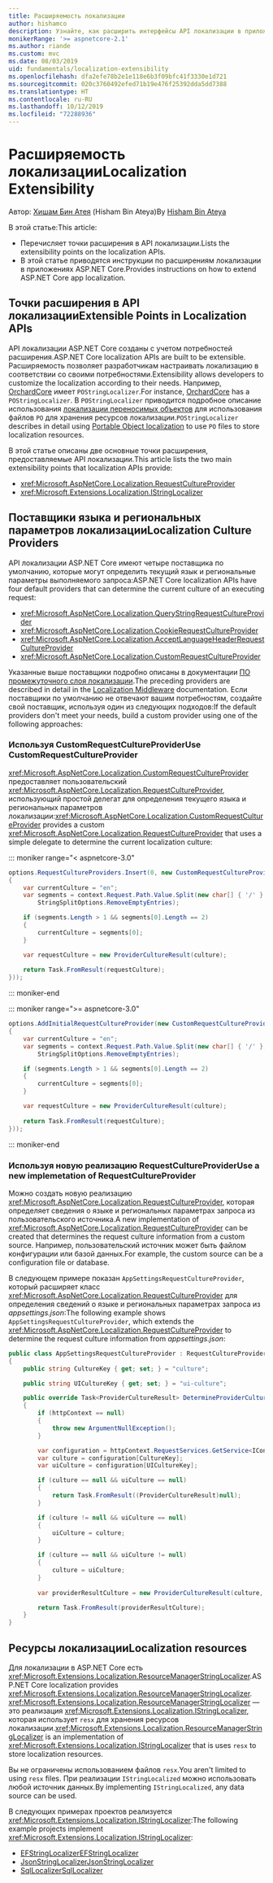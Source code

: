 ```yaml
---
title: Расширяемость локализации
author: hishamco
description: Узнайте, как расширить интерфейсы API локализации в приложениях ASP.NET Core.
monikerRange: '>= aspnetcore-2.1'
ms.author: riande
ms.custom: mvc
ms.date: 08/03/2019
uid: fundamentals/localization-extensibility
ms.openlocfilehash: dfa2efe78b2e1e118e6b3f09bfc41f3330e1d721
ms.sourcegitcommit: 020c3760492efed71b19e476f25392dda5dd7388
ms.translationtype: HT
ms.contentlocale: ru-RU
ms.lasthandoff: 10/12/2019
ms.locfileid: "72288936"
---
```

# <a name="localization-extensibility"></a><span data-ttu-id="d898a-103">Расширяемость локализации</span><span class="sxs-lookup"><span data-stu-id="d898a-103">Localization Extensibility</span></span>

<span data-ttu-id="d898a-104">Автор: [Хишам Бин Атея](https://github.com/hishamco) (Hisham Bin Ateya)</span><span class="sxs-lookup"><span data-stu-id="d898a-104">By [Hisham Bin Ateya](https://github.com/hishamco)</span></span>

<span data-ttu-id="d898a-105">В этой статье:</span><span class="sxs-lookup"><span data-stu-id="d898a-105">This article:</span></span>

* <span data-ttu-id="d898a-106">Перечисляет точки расширения в API локализации.</span><span class="sxs-lookup"><span data-stu-id="d898a-106">Lists the extensibility points on the localization APIs.</span></span>
* <span data-ttu-id="d898a-107">В этой статье приводятся инструкции по расширениям локализации в приложениях ASP.NET Core.</span><span class="sxs-lookup"><span data-stu-id="d898a-107">Provides instructions on how to extend ASP.NET Core app localization.</span></span>

## <a name="extensible-points-in-localization-apis"></a><span data-ttu-id="d898a-108">Точки расширения в API локализации</span><span class="sxs-lookup"><span data-stu-id="d898a-108">Extensible Points in Localization APIs</span></span>

<span data-ttu-id="d898a-109">API локализации ASP.NET Core созданы с учетом потребностей расширения.</span><span class="sxs-lookup"><span data-stu-id="d898a-109">ASP.NET Core localization APIs are built to be extensible.</span></span> <span data-ttu-id="d898a-110">Расширяемость позволяет разработчикам настраивать локализацию в соответствии со своими потребностями.</span><span class="sxs-lookup"><span data-stu-id="d898a-110">Extensibility allows developers to customize the localization according to their needs.</span></span> <span data-ttu-id="d898a-111">Например, [OrchardCore](https://github.com/orchardCMS/OrchardCore/) имеет `POStringLocalizer`.</span><span class="sxs-lookup"><span data-stu-id="d898a-111">For instance, [OrchardCore](https://github.com/orchardCMS/OrchardCore/) has a `POStringLocalizer`.</span></span> <span data-ttu-id="d898a-112">В `POStringLocalizer` приводится подробное описание использования [локализации переносимых объектов](xref:fundamentals/portable-object-localization) для использования файлов `PO` для хранения ресурсов локализации.</span><span class="sxs-lookup"><span data-stu-id="d898a-112">`POStringLocalizer` describes in detail using [Portable Object localization](xref:fundamentals/portable-object-localization) to use `PO` files to store localization resources.</span></span>

<span data-ttu-id="d898a-113">В этой статье описаны две основные точки расширения, предоставляемые API локализации.</span><span class="sxs-lookup"><span data-stu-id="d898a-113">This article lists the two main extensibility points that localization APIs provide:</span></span> 

* <xref:Microsoft.AspNetCore.Localization.RequestCultureProvider>
* <xref:Microsoft.Extensions.Localization.IStringLocalizer>

## <a name="localization-culture-providers"></a><span data-ttu-id="d898a-114">Поставщики языка и региональных параметров локализации</span><span class="sxs-lookup"><span data-stu-id="d898a-114">Localization Culture Providers</span></span>

<span data-ttu-id="d898a-115">API локализации ASP.NET Core имеют четыре поставщика по умолчанию, которые могут определить текущий язык и региональные параметры выполняемого запроса:</span><span class="sxs-lookup"><span data-stu-id="d898a-115">ASP.NET Core localization APIs have four default providers that can determine the current culture of an executing request:</span></span>

* <xref:Microsoft.AspNetCore.Localization.QueryStringRequestCultureProvider>
* <xref:Microsoft.AspNetCore.Localization.CookieRequestCultureProvider>
* <xref:Microsoft.AspNetCore.Localization.AcceptLanguageHeaderRequestCultureProvider>
* <xref:Microsoft.AspNetCore.Localization.CustomRequestCultureProvider>

<span data-ttu-id="d898a-116">Указанные выше поставщики подробно описаны в документации [ПО промежуточного слоя локализации](xref:fundamentals/localization).</span><span class="sxs-lookup"><span data-stu-id="d898a-116">The preceding providers are described in detail in the [Localization Middleware](xref:fundamentals/localization) documentation.</span></span> <span data-ttu-id="d898a-117">Если поставщики по умолчанию не отвечают вашим потребностям, создайте свой поставщик, используя один из следующих подходов:</span><span class="sxs-lookup"><span data-stu-id="d898a-117">If the default providers don't meet your needs, build a custom provider using one of the following approaches:</span></span>

### <a name="use-customrequestcultureprovider"></a><span data-ttu-id="d898a-118">Используя CustomRequestCultureProvider</span><span class="sxs-lookup"><span data-stu-id="d898a-118">Use CustomRequestCultureProvider</span></span>

<span data-ttu-id="d898a-119"><xref:Microsoft.AspNetCore.Localization.CustomRequestCultureProvider> предоставляет пользовательский <xref:Microsoft.AspNetCore.Localization.RequestCultureProvider>, использующий простой делегат для определения текущего языка и региональных параметров локализации:</span><span class="sxs-lookup"><span data-stu-id="d898a-119"><xref:Microsoft.AspNetCore.Localization.CustomRequestCultureProvider> provides a custom <xref:Microsoft.AspNetCore.Localization.RequestCultureProvider> that uses a simple delegate to determine the current localization culture:</span></span>

::: moniker range="< aspnetcore-3.0"
```csharp
options.RequestCultureProviders.Insert(0, new CustomRequestCultureProvider(async context =>
{
    var currentCulture = "en";
    var segments = context.Request.Path.Value.Split(new char[] { '/' }, 
        StringSplitOptions.RemoveEmptyEntries);

    if (segments.Length > 1 && segments[0].Length == 2)
    {
        currentCulture = segments[0];
    }

    var requestCulture = new ProviderCultureResult(culture);
    
    return Task.FromResult(requestCulture);
}));
```

::: moniker-end

::: moniker range=">= aspnetcore-3.0"
```csharp
options.AddInitialRequestCultureProvider(new CustomRequestCultureProvider(async context =>
{
    var currentCulture = "en";
    var segments = context.Request.Path.Value.Split(new char[] { '/' }, 
        StringSplitOptions.RemoveEmptyEntries);

    if (segments.Length > 1 && segments[0].Length == 2)
    {
        currentCulture = segments[0];
    }

    var requestCulture = new ProviderCultureResult(culture);
    
    return Task.FromResult(requestCulture);
}));
```

::: moniker-end

### <a name="use-a-new-implemetation-of-requestcultureprovider"></a><span data-ttu-id="d898a-120">Используя новую реализацию RequestCultureProvider</span><span class="sxs-lookup"><span data-stu-id="d898a-120">Use a new implemetation of RequestCultureProvider</span></span>

<span data-ttu-id="d898a-121">Можно создать новую реализацию <xref:Microsoft.AspNetCore.Localization.RequestCultureProvider>, которая определяет сведения о языке и региональных параметрах запроса из пользовательского источника.</span><span class="sxs-lookup"><span data-stu-id="d898a-121">A new implementation of <xref:Microsoft.AspNetCore.Localization.RequestCultureProvider> can be created that determines the request culture information from a custom source.</span></span> <span data-ttu-id="d898a-122">Например, пользовательский источник может быть файлом конфигурации или базой данных.</span><span class="sxs-lookup"><span data-stu-id="d898a-122">For example, the custom source can be a configuration file or database.</span></span>

<span data-ttu-id="d898a-123">В следующем примере показан `AppSettingsRequestCultureProvider`, который расширяет класс <xref:Microsoft.AspNetCore.Localization.RequestCultureProvider> для определения сведений о языке и региональных параметрах запроса из *appsettings.json*:</span><span class="sxs-lookup"><span data-stu-id="d898a-123">The following example shows `AppSettingsRequestCultureProvider`, which extends the <xref:Microsoft.AspNetCore.Localization.RequestCultureProvider> to determine the request culture information from *appsettings.json*:</span></span>

```csharp
public class AppSettingsRequestCultureProvider : RequestCultureProvider
{
    public string CultureKey { get; set; } = "culture";

    public string UICultureKey { get; set; } = "ui-culture";

    public override Task<ProviderCultureResult> DetermineProviderCultureResult(HttpContext httpContext)
    {
        if (httpContext == null)
        {
            throw new ArgumentNullException();
        }

        var configuration = httpContext.RequestServices.GetService<IConfigurationRoot>();
        var culture = configuration[CultureKey];
        var uiCulture = configuration[UICultureKey];

        if (culture == null && uiCulture == null)
        {
            return Task.FromResult((ProviderCultureResult)null);
        }

        if (culture != null && uiCulture == null)
        {
            uiCulture = culture;
        }

        if (culture == null && uiCulture != null)
        {
            culture = uiCulture;
        }
        
        var providerResultCulture = new ProviderCultureResult(culture, uiCulture);

        return Task.FromResult(providerResultCulture);
    }
}
```

## <a name="localization-resources"></a><span data-ttu-id="d898a-124">Ресурсы локализации</span><span class="sxs-lookup"><span data-stu-id="d898a-124">Localization resources</span></span>

<span data-ttu-id="d898a-125">Для локализации в ASP.NET Core есть <xref:Microsoft.Extensions.Localization.ResourceManagerStringLocalizer>.</span><span class="sxs-lookup"><span data-stu-id="d898a-125">ASP.NET Core localization provides <xref:Microsoft.Extensions.Localization.ResourceManagerStringLocalizer>.</span></span> <span data-ttu-id="d898a-126"><xref:Microsoft.Extensions.Localization.ResourceManagerStringLocalizer> — это реализация <xref:Microsoft.Extensions.Localization.IStringLocalizer>, которая использует `resx` для хранения ресурсов локализации.</span><span class="sxs-lookup"><span data-stu-id="d898a-126"><xref:Microsoft.Extensions.Localization.ResourceManagerStringLocalizer> is an implementation of <xref:Microsoft.Extensions.Localization.IStringLocalizer> that is uses `resx` to store localization resources.</span></span>

<span data-ttu-id="d898a-127">Вы не ограничены использованием файлов `resx`.</span><span class="sxs-lookup"><span data-stu-id="d898a-127">You aren't limited to using `resx` files.</span></span> <span data-ttu-id="d898a-128">При реализации `IStringLocalized` можно использовать любой источник данных.</span><span class="sxs-lookup"><span data-stu-id="d898a-128">By implementing `IStringLocalized`, any data source can be used.</span></span>

<span data-ttu-id="d898a-129">В следующих примерах проектов реализуется <xref:Microsoft.Extensions.Localization.IStringLocalizer>:</span><span class="sxs-lookup"><span data-stu-id="d898a-129">The following example projects implement <xref:Microsoft.Extensions.Localization.IStringLocalizer>:</span></span> 

* [<span data-ttu-id="d898a-130">EFStringLocalizer</span><span class="sxs-lookup"><span data-stu-id="d898a-130">EFStringLocalizer</span></span>](https://github.com/aspnet/Entropy/tree/master/samples/Localization.EntityFramework)
* [<span data-ttu-id="d898a-131">JsonStringLocalizer</span><span class="sxs-lookup"><span data-stu-id="d898a-131">JsonStringLocalizer</span></span>](https://github.com/hishamco/My.Extensions.Localization.Json)
* [<span data-ttu-id="d898a-132">SqlLocalizer</span><span class="sxs-lookup"><span data-stu-id="d898a-132">SqlLocalizer</span></span>](https://github.com/damienbod/AspNetCoreLocalization)
